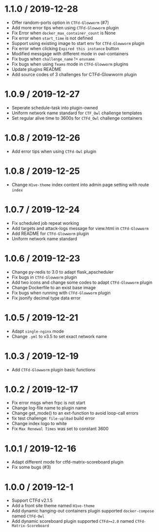 1.1.0 / 2019-12-28
=================

* Offer random-ports option in `CTFd-Glowworm` (#7)
* Add more error tips when using `CTFd-Glowworm` plugin
* Fix Error when `docker_max_container_count` is None
* Fix error when `start_time` is not defined
* Support using existing image to start env for `CTFd-Glowworm` plugin
* Fix error when clicking `Expired this instance` button
* Modified messgage with different mode in owl-containers
* Fix bugs when `challenge_name` != `envname`
* Fix bugs when using `Teams` mode in `CTFd-Glowworm` plugins
* Update plugins README
* Add source codes of 3 challenges for CTFd-Glowworm plugin

1.0.9 / 2019-12-27
=================

* Seperate schedule-task into plugin-owned
* Uniform network name standard for `CTF_Owl` challenge templates
* Set regular alive time to 3600s for `CTFd_Owl` challenge containers

1.0.8 / 2019-12-26
=================

* Add error tips when using `CTFd-Owl` plugin

1.0.8 / 2019-12-25
=================

* Change `H1ve-theme` index content into admin page setting with route `index`

1.0.7 / 2019-12-24
=================

* Fix scheduled job repeat working
* Add targets and attack-logs message for view.html in `CTFd-Glowworm`
* Add README for `CTFd-Glowworm` plugin
* Uniform network name standard

1.0.6 / 2019-12-23
=================

* Change py-redis to 3.0 to adapt flask_apscheduler
* Fix bugs in `CTFd-Glowworm` plugin
* Add two icons and change some codes to adapt `CTFd-Glowworm` plugin
* Change Dockerfile to an exist base image
* Fix bugs when running with `CTFd-Glowworm` plugin
* Fix jsonify decimal type data error

1.0.5 / 2019-12-21
=================

* Adapt `single-nginx` mode
* Change `.yml` to v3.5 to set exact network name

1.0.3 / 2019-12-19
=================

* Add `CTFd-Glowworm` plugin basic functions

1.0.2 / 2019-12-17
=================

* Fix error msgs when frpc is not start
* Change log-file name to plugin name
* Change get_mode() to an ext-function to avoid loop-call errors
* fix test challenge: `file-upl0ad` build error
* Change index logo to white
* Fix `Max Renewal Times` was set to constant 3600

1.0.1 / 2019-12-16
=================

* Adapt different mode for ctfd-matrix-scoreboard plugin
* Fix some bugs (#3)

1.0.0 / 2019-12-1
=================

* Support CTFd v2.1.5
* Add a front site theme named `H1ve-theme`
* Add  dynamic hanging-out containers plugin supported `docker-compose` named  `CTFd-Owl`
* Add dynamic scoreboard plugin supported `CTFd>=2.0` named `CTFd-Matrix-Scoreboard`

